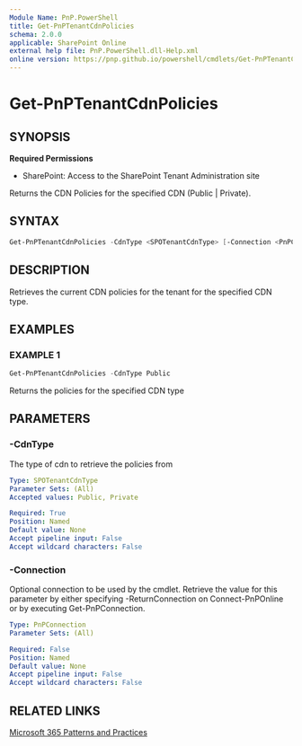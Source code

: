 ```yaml
---
Module Name: PnP.PowerShell
title: Get-PnPTenantCdnPolicies
schema: 2.0.0
applicable: SharePoint Online
external help file: PnP.PowerShell.dll-Help.xml
online version: https://pnp.github.io/powershell/cmdlets/Get-PnPTenantCdnPolicies.html
---
```

 
# Get-PnPTenantCdnPolicies

## SYNOPSIS

**Required Permissions**

* SharePoint: Access to the SharePoint Tenant Administration site

Returns the CDN Policies for the specified CDN (Public | Private).

## SYNTAX

```powershell
Get-PnPTenantCdnPolicies -CdnType <SPOTenantCdnType> [-Connection <PnPConnection>] 
```

## DESCRIPTION
Retrieves the current CDN policies for the tenant for the specified CDN type.

## EXAMPLES

### EXAMPLE 1
```powershell
Get-PnPTenantCdnPolicies -CdnType Public
```

Returns the policies for the specified CDN type

## PARAMETERS

### -CdnType
The type of cdn to retrieve the policies from

```yaml
Type: SPOTenantCdnType
Parameter Sets: (All)
Accepted values: Public, Private

Required: True
Position: Named
Default value: None
Accept pipeline input: False
Accept wildcard characters: False
```

### -Connection
Optional connection to be used by the cmdlet. Retrieve the value for this parameter by either specifying -ReturnConnection on Connect-PnPOnline or by executing Get-PnPConnection.

```yaml
Type: PnPConnection
Parameter Sets: (All)

Required: False
Position: Named
Default value: None
Accept pipeline input: False
Accept wildcard characters: False
```

## RELATED LINKS

[Microsoft 365 Patterns and Practices](https://aka.ms/m365pnp)

